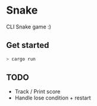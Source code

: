 # Snake

CLI Snake game :)

## Get started

```bash
> cargo run
```

## TODO

- Track / Print score
- Handle lose condition + restart


